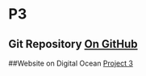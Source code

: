 # P3 
## Git Repository [On GitHub](http://github.com/jpedroza/p3.aacax.net.git)

##Website on Digital Ocean [Project 3](http://p3.aacax.net)